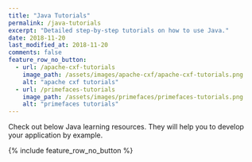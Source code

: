 ```yaml
---
title: "Java Tutorials"
permalink: /java-tutorials
excerpt: "Detailed step-by-step tutorials on how to use Java."
date: 2018-11-20
last_modified_at: 2018-11-20
comments: false
feature_row_no_button:
  - url: /apache-cxf-tutorials
    image_path: /assets/images/apache-cxf/apache-cxf-tutorials.png
    alt: "apache cxf tutorials"
  - url: /primefaces-tutorials
    image_path: /assets/images/primefaces/primefaces-tutorials.png
    alt: "primefaces tutorials"
---
```


Check out below Java learning resources. They will help you to develop your application by example.

{% include feature_row_no_button %}
